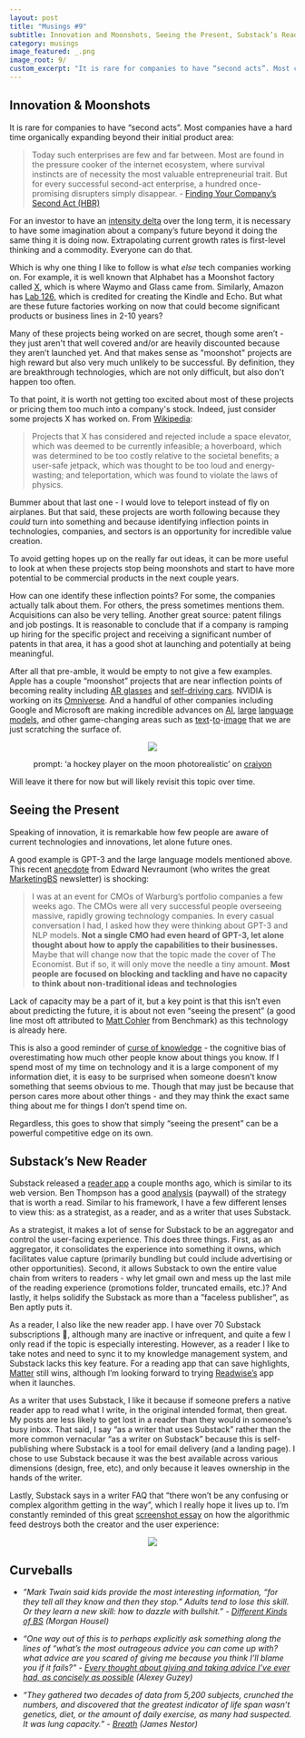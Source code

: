 ```yaml
---
layout: post
title: "Musings #9"
subtitle: Innovation and Moonshots, Seeing the Present, Substack’s Reader...
category: musings
image_featured: _.png
image_root: 9/
custom_excerpt: "It is rare for companies to have “second acts”. Most companies have a hard time organically expanding beyond their initial product area."
---
```


<!--more-->

## Innovation & Moonshots

It is rare for companies to have “second acts”. Most companies have a hard time organically expanding beyond their initial product area:

> Today such enterprises are few and far between. Most are found in the pressure cooker of the internet ecosystem, where survival instincts are of necessity the most valuable entrepreneurial trait. But for every successful second-act enterprise, a hundred once-promising disrupters simply disappear. - [Finding Your Company’s Second Act (HBR)](https://hbr.org/2018/01/finding-your-companys-second-act)
> 

For an investor to have an [intensity delta](https://www.steveripplinger.com/posts/intensity-delta) over the long term, it is necessary to have some imagination about a company’s future beyond it doing the same thing it is doing now. Extrapolating current growth rates is first-level thinking and a commodity. Everyone can do that.

Which is why one thing I like to follow is what *else* tech companies working on. For example, it is well known that Alphabet has a Moonshot factory called [X](https://x.company/), which is where Waymo and Glass came from. Similarly, Amazon has [Lab 126,](https://en.wikipedia.org/wiki/Amazon_Lab126) which is credited for creating the Kindle and Echo. But what are these future factories working on now that could become significant products or business lines in 2-10 years?

Many of these projects being worked on are secret, though some aren’t - they just aren't that well covered and/or are heavily discounted because they aren’t launched yet. And that makes sense as "moonshot" projects are high reward but also very much unlikely to be successful. By definition, they are breakthrough technologies, which are not only difficult, but also don't happen too often.

To that point, it is worth not getting too excited about most of these projects or pricing them too much into a company's stock. Indeed, just consider some projects X has worked on. From [Wikipedia](https://en.wikipedia.org/wiki/X_Development): 

> Projects that X has considered and rejected include a space elevator, which was deemed to be currently infeasible; a hoverboard, which was determined to be too costly relative to the societal benefits; a user-safe jetpack, which was thought to be too loud and energy-wasting; and teleportation, which was found to violate the laws of physics.
> 

Bummer about that last one - I would love to teleport instead of fly on airplanes. But that said, these projects are worth following because they *could* turn into something and because identifying inflection points in technologies, companies, and sectors is an opportunity for incredible value creation.

To avoid getting hopes up on the really far out ideas, it can be more useful to look at when these projects stop being moonshots and start to have more potential to be commercial products in the next couple years.

How can one identify these inflection points? For some, the companies actually talk about them. For others, the press sometimes mentions them. Acquisitions can also be very telling. Another great source: patent filings and job postings. It is reasonable to conclude that if a company is ramping up hiring for the specific project and receiving a significant number of patents in that area, it has a good shot at launching and potentially at being meaningful.

After all that pre-amble, it would be empty to not give a few examples. Apple has a couple “moonshot” projects that are near inflection points of becoming reality including [AR glasses](https://www.tomsguide.com/news/apple-glasses) and [self-driving cars](https://www.patentlyapple.com/autonomous-vehicle-technology/). NVIDIA is working on its [Omniverse](https://www.nvidia.com/en-us/omniverse/). And a handful of other companies including Google and Microsoft are making incredible advances on [AI](https://ai.googleblog.com/), [large](https://ai.googleblog.com/2022/04/pathways-language-model-palm-scaling-to.html) [language](https://en.wikipedia.org/wiki/GPT-3) [models](https://www.microsoft.com/en-us/research/blog/using-deepspeed-and-megatron-to-train-megatron-turing-nlg-530b-the-worlds-largest-and-most-powerful-generative-language-model/), and other game-changing areas such as [text](https://openai.com/dall-e-2/)-[to](https://imagen.research.google/)-[image](https://parti.research.google/) that we are just scratching the surface of.

<div class="images">
  <center>
  <img class="img50" src="{{ site.imageurl }}{{ page.image_root }}craiyon.jpeg"/>
  <p>prompt: ‘a hockey player on the moon photorealistic’ on <a href="https://www.craiyon.com/">craiyon</a></p>
  </center>
</div>

Will leave it there for now but will likely revisit this topic over time.

## Seeing the Present

Speaking of innovation, it is remarkable how few people are aware of current technologies and innovations, let alone future ones.

A good example is GPT-3 and the large language models mentioned above. This recent [anecdote](https://marketingbs.substack.com/p/marketingbs-a-review-of-talent) from Edward Nevraumont (who writes the great [MarketingBS](https://marketingbs.substack.com/) newsletter) is shocking:

> I was at an event for CMOs of Warburg’s portfolio companies a few weeks ago. The CMOs were all very successful people overseeing massive, rapidly growing technology companies. In every casual conversation I had, I asked how they were thinking about GPT-3 and NLP models. **Not a single CMO had even heard of GPT-3, let alone thought about how to apply the capabilities to their businesses.** Maybe that will change now that the topic made the cover of The Economist. But if so, it will only move the needle a tiny amount. **Most people are focused on blocking and tackling and have no capacity to think about non-traditional ideas and technologies**
> 

Lack of capacity may be a part of it, but a key point is that this isn’t even about predicting the future, it is about not even “seeing the present” (a good line most oft attributed to [Matt Cohler](https://www.vox.com/2014/3/14/11624564/the-boys-of-benchmark-part-2-snapchat-is-more-than-sexting-and-other) from Benchmark) as this technology is already here.

This is also a good reminder of [curse of knowledge](https://en.wikipedia.org/wiki/Curse_of_knowledge) - the cognitive bias of overestimating how much other people know about things you know. If I spend most of my time on technology and it is a large component of my information diet, it is easy to be surprised when someone doesn’t know something that seems obvious to me. Though that may just be because that person cares more about other things - and they may think the exact same thing about me for things I don’t spend time on.

Regardless, this goes to show that simply “seeing the present” can be a powerful competitive edge on its own.

## Substack’s New Reader

Substack released a [reader app](https://substack.com/app) a couple months ago, which is similar to its web version. Ben Thompson has a good [analysis](https://stratechery.com/2022/substack-launches-app-substack-and-the-four-bens-in-app-purchase-and-the-substack-bundle/) (paywall) of the strategy that is worth a read. Similar to his framework, I have a few different lenses to view this: as a strategist, as a reader, and as a writer that uses Substack.

As a strategist, it makes a lot of sense for Substack to be an aggregator and control the user-facing experience. This does three things. First, as an aggregator, it consolidates the experience into something it owns, which facilitates value capture (primarily bundling but could include advertising or other opportunities). Second, it allows Substack to own the entire value chain from writers to readers - why let gmail own and mess up the last mile of the reading experience (promotions folder, truncated emails, etc.)? And lastly, it helps solidify the Substack as more than a ”faceless publisher”, as Ben aptly puts it.

As a reader, I also like the new reader app. I have over 70 Substack subscriptions 🤯, although many are inactive or infrequent, and quite a few I only read if the topic is especially interesting. However, as a reader I like to take notes and need to sync it to my knowledge management system, and Substack lacks this key feature. For a reading app that can save highlights, [Matter](https://hq.getmatter.app/) still wins, although I’m looking forward to trying [Readwise’s](https://blog.readwise.io/readwise-reading-app/) app when it launches.

As a writer that uses Substack, I like it because if someone prefers a native reader app to read what I write, in the original intended format, then great. My posts are less likely to get lost in a reader than they would in someone’s busy inbox. That said, I say “as a writer that uses Substack” rather than the more common vernacular “as a writer on Substack” because this is self-publishing where Substack is a tool for email delivery (and a landing page). I chose to use Substack because it was the best available across various dimensions (design, free, etc), and only because it leaves ownership in the hands of the writer.

Lastly, Substack says in a writer FAQ that “there won’t be any confusing or complex algorithm getting in the way”, which I really hope it lives up to. I’m constantly reminded of this great [screenshot essay](https://twitter.com/ericstromberg/status/1294322077470728192) on how the algorithmic feed destroys both the creator and the user experience: 

<center>
<img class="img60" src="{{ site.imageurl }}{{ page.image_root }}screenshotessay.png"/>
</center>

## Curveballs

- *”Mark Twain said kids provide the most interesting information, “for they tell all they know and then they stop.” Adults tend to lose this skill. Or they learn a new skill: how to dazzle with bullshit.” - [Different Kinds of BS](http://www.collaborativefund.com/blog/bs/) (Morgan Housel)*

- *“One way out of this is to perhaps explicitly ask something along the lines of “what’s the most outrageous advice you can come up with? what advice are you scared of giving me because you think I’ll blame you if it fails?" - [Every thought about giving and taking advice I’ve ever had, as concisely as possible](https://guzey.com/advice/) (Alexey Guzey)*

- *“They gathered two decades of data from 5,200 subjects, crunched the numbers, and discovered that the greatest indicator of life span wasn’t genetics, diet, or the amount of daily exercise, as many had suspected. It was lung capacity.” - [Breath](https://www.goodreads.com/book/show/48890486-breath) (James Nestor)*